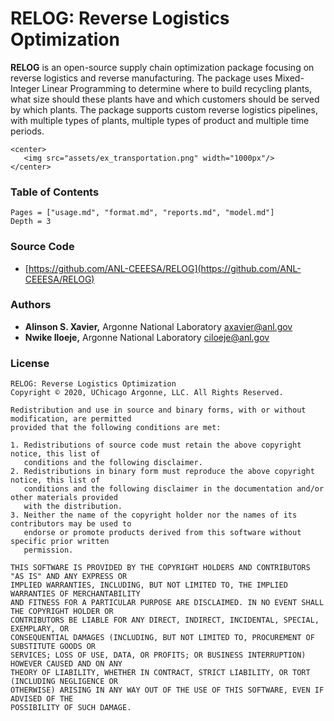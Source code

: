# RELOG: Reverse Logistics Optimization

**RELOG** is an open-source supply chain optimization package focusing on reverse logistics and reverse manufacturing. The package uses Mixed-Integer Linear Programming to determine where to build recycling plants, what size should these plants have and which customers should be served by which plants. The package supports custom reverse logistics pipelines, with multiple types of plants, multiple types of product and multiple time periods.

```@raw html
<center>
   <img src="assets/ex_transportation.png" width="1000px"/>
</center>
```


### Table of Contents

  ```@contents
Pages = ["usage.md", "format.md", "reports.md", "model.md"]
Depth = 3
```

  
### Source Code

  * [https://github.com/ANL-CEEESA/RELOG](https://github.com/ANL-CEEESA/RELOG)

### Authors
* **Alinson S. Xavier,** Argonne National Laboratory <axavier@anl.gov>
* **Nwike Iloeje,** Argonne National Laboratory <ciloeje@anl.gov>

### License

```text
RELOG: Reverse Logistics Optimization
Copyright © 2020, UChicago Argonne, LLC. All Rights Reserved.

Redistribution and use in source and binary forms, with or without modification, are permitted
provided that the following conditions are met:

1. Redistributions of source code must retain the above copyright notice, this list of
   conditions and the following disclaimer.
2. Redistributions in binary form must reproduce the above copyright notice, this list of
   conditions and the following disclaimer in the documentation and/or other materials provided
   with the distribution.
3. Neither the name of the copyright holder nor the names of its contributors may be used to
   endorse or promote products derived from this software without specific prior written
   permission.

THIS SOFTWARE IS PROVIDED BY THE COPYRIGHT HOLDERS AND CONTRIBUTORS "AS IS" AND ANY EXPRESS OR
IMPLIED WARRANTIES, INCLUDING, BUT NOT LIMITED TO, THE IMPLIED WARRANTIES OF MERCHANTABILITY
AND FITNESS FOR A PARTICULAR PURPOSE ARE DISCLAIMED. IN NO EVENT SHALL THE COPYRIGHT HOLDER OR
CONTRIBUTORS BE LIABLE FOR ANY DIRECT, INDIRECT, INCIDENTAL, SPECIAL, EXEMPLARY, OR
CONSEQUENTIAL DAMAGES (INCLUDING, BUT NOT LIMITED TO, PROCUREMENT OF SUBSTITUTE GOODS OR
SERVICES; LOSS OF USE, DATA, OR PROFITS; OR BUSINESS INTERRUPTION) HOWEVER CAUSED AND ON ANY
THEORY OF LIABILITY, WHETHER IN CONTRACT, STRICT LIABILITY, OR TORT (INCLUDING NEGLIGENCE OR
OTHERWISE) ARISING IN ANY WAY OUT OF THE USE OF THIS SOFTWARE, EVEN IF ADVISED OF THE
POSSIBILITY OF SUCH DAMAGE.
```